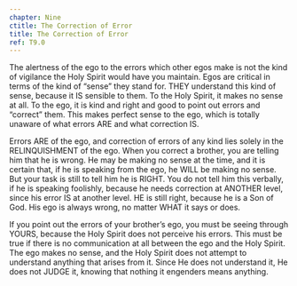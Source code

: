 ```yaml
---
chapter: Nine
ctitle: The Correction of Error
title: The Correction of Error
ref: T9.0
---
```


The alertness of the ego to the errors which other egos make is
not the kind of vigilance the Holy Spirit would have you maintain. Egos
are critical in terms of the kind of “sense” they stand for. THEY
understand this kind of sense, because it IS sensible to them. To the
Holy Spirit, it makes no sense at all. To the ego, it is kind and right
and good to point out errors and “correct” them. This makes perfect
sense to the ego, which is totally unaware of what errors ARE and what
correction IS.

Errors ARE of the ego, and correction of errors of any kind lies solely
in the RELINQUISHMENT of the ego. When you correct a brother, you are
telling him that he is wrong. He may be making no sense at the time, and
it is certain that, if he is speaking from the ego, he WILL be making no
sense. But your task is still to tell him he is RIGHT. You do not tell
him this verbally, if he is speaking foolishly, because he needs
correction at ANOTHER level, since his error IS at another level. HE is
still right, because he is a Son of God. His ego is always wrong, no
matter WHAT it says or does.

If you point out the errors of your brother’s ego, you must be seeing
through YOURS, because the Holy Spirit does not perceive his errors.
This must be true if there is no communication at all between the ego
and the Holy Spirit. The ego makes no sense, and the Holy Spirit does
not attempt to understand anything that arises from it. Since He does
not understand it, He does not JUDGE it,
knowing that nothing it engenders means anything.

